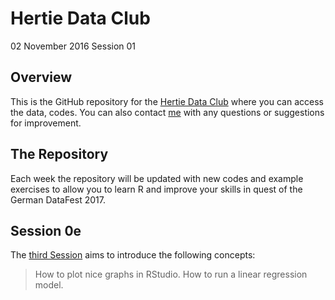 # Hertie Data Club
02 November 2016
Session 01

## Overview
This is the GitHub repository for the [Hertie Data Club](https://github.com/BenjaminGaiser/HertieDataClub) where you can access the data, codes. You can also contact [me](https://github.com/BenjaminGaiser) with any questions or suggestions for improvement.

## The Repository
Each week the repository will be updated with new codes and example exercises to allow you to learn R and improve your skills in quest of the German DataFest 2017.

## Session 0e
The [third Session](https://github.com/BenjaminGaiser/HertieDataClub/blob/master/Session3/Session3.html) aims to introduce the following concepts:
>How to plot nice graphs in RStudio. How to run a linear regression model.
